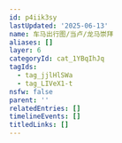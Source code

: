 ```yaml
---
id: p4iik3sy
lastUpdated: '2025-06-13'
name: 车马出行图/当卢/龙马崇拜
aliases: []
layer: 6
categoryId: cat_1YBqIhJq
tagIds:
  - tag_jjlHlSWa
  - tag_LIVeX1-t
nsfw: false
parent: ''
relatedEntries: []
timelineEvents: []
titledLinks: []
---
```


